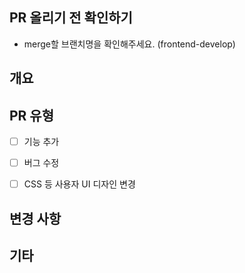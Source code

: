 ## PR 올리기 전 확인하기
- merge할 브랜치명을 확인해주세요. (frontend-develop)


## 개요
<!---- 변경 사항 및 관련 이슈에 대해 간단하게 작성해주세요. 어떻게보다 무엇을 왜 수정했는지 설명해주세요. -->


## PR 유형
<!-- 하나 이상 선택해주세요. -->

- [ ] 기능 추가
- [ ] 버그 수정
- [ ] CSS 등 사용자 UI 디자인 변경


## 변경 사항
<!-- 예) 로그인 시, 구글 소셜 로그인 기능을 추가했습니다.  -->

## 기타
<!-- 참고 링크나 리뷰가 필요한 부분 등등 -->
